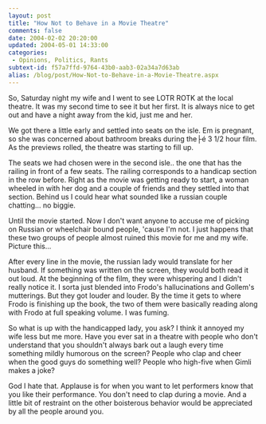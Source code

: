 ```yaml
---
layout: post
title: "How Not to Behave in a Movie Theatre"
comments: false
date: 2004-02-02 20:20:00
updated: 2004-05-01 14:33:00
categories:
 - Opinions, Politics, Rants
subtext-id: f57a7ffd-9764-43b0-aab3-02a34a7d63ab
alias: /blog/post/How-Not-to-Behave-in-a-Movie-Theatre.aspx
---
```



So, Saturday night my wife and I went to see LOTR ROTK at the local theatre. It was my second time to see it but her first. It is always nice to get out and have a night away from the kid, just me and her. 

We got there a little early and settled into seats on the isle. Em is pregnant, so she was concerned about bathroom breaks during the├é 3 1/2 hour film. As the previews rolled, the theatre was starting to fill up. 

The seats we had chosen were in the second isle.. the one that has the railing in front of a few seats. The railing corresponds to a handicap section in the row before. Right as the movie was getting ready to start, a woman wheeled in with her dog and a couple of friends and they settled into that section. Behind us I could hear what sounded like a russian couple chatting... no biggie. 

Until the movie started. Now I don't want anyone to accuse me of picking on Russian or wheelchair bound people, 'cause I'm not. I just happens that these two groups of people almost ruined this movie for me and my wife. Picture this... 

After every line in the movie, the russian lady would translate for her husband. If something was written on the screen, they would both read it out loud. At the beginning of the film, they were whispering and I didn't really notice it. I sorta just blended into Frodo's hallucinations and Gollem's mutterings. But they got louder and louder. By the time it gets to where Frodo is finishing up the book, the two of them were basically reading along with Frodo at full speaking volume. I was fuming. 

So what is up with the handicapped lady, you ask? I think it annoyed my wife less but me more. Have you ever sat in a theatre with people who don't understand that you shouldn't always bark out a laugh every time something mildly humorous on the screen? People who clap and cheer when the good guys do something well? People who high-five when Gimli makes a joke? 

God I hate that. Applause is for when you want to let performers know that you like their performance. You don't need to clap during a movie. And a little bit of restraint on the other boisterous behavior would be appreciated by all the people around you. 
